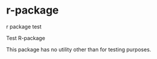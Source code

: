 # r-package
r package test

Test R-package

This package has no utility other than for testing purposes.


